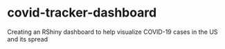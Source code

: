 # covid-tracker-dashboard
Creating an RShiny dashboard to help visualize COVID-19 cases in the US and its spread
